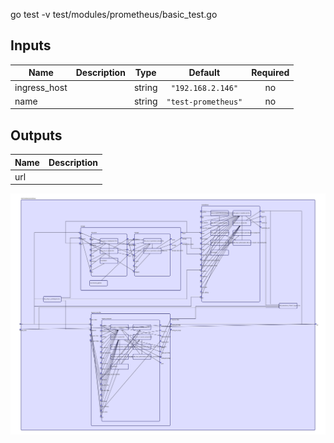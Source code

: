 go test -v test/modules/prometheus/basic_test.go

## Inputs

| Name | Description | Type | Default | Required |
|------|-------------|:----:|:-----:|:-----:|
| ingress\_host |  | string | `"192.168.2.146"` | no |
| name |  | string | `"test-prometheus"` | no |

## Outputs

| Name | Description |
|------|-------------|
| url |  |

<img src="diagram.svg"/>

